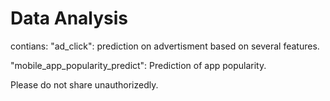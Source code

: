 # Data Analysis 
contians:
"ad_click": 
prediction on advertisment based on several features. 

"mobile_app_popularity_predict":
Prediction of app popularity.

Please do not share unauthorizedly.
